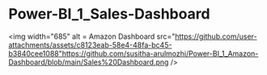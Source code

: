 # Power-BI_1_Sales-Dashboard

<img width="685" alt = Amazon Dashboard src="https://github.com/user-attachments/assets/c8123eab-58e4-48fa-bc45-b3840cee1088"https://github.com/susitha-arulmozhi/Power-BI_1_Amazon-Dashboard/blob/main/Sales%20Dashboard.png />

